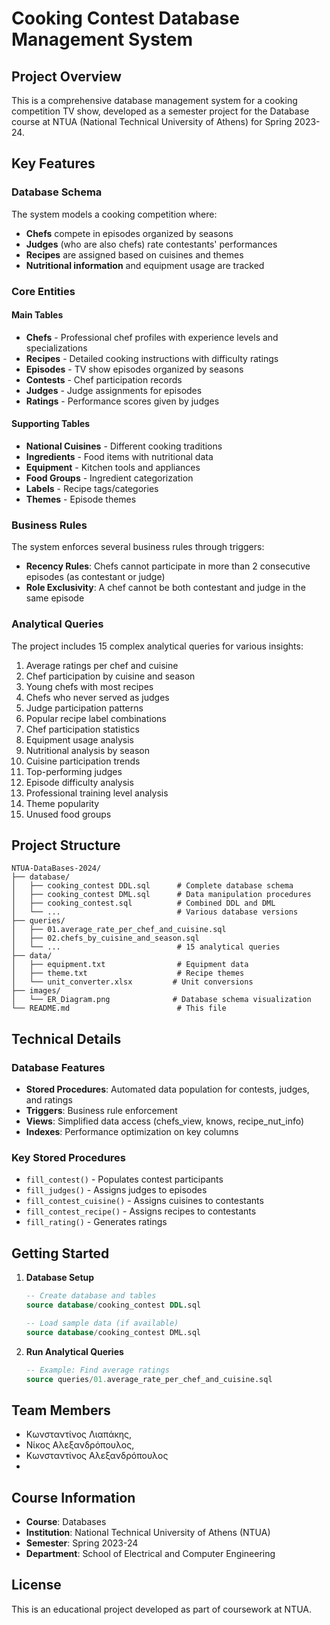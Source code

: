 # Cooking Contest Database Management System

## Project Overview

This is a comprehensive database management system for a cooking competition TV show, developed as a semester project for the Database course at NTUA (National Technical University of Athens) for Spring 2023-24.

## Key Features

### Database Schema
The system models a cooking competition where:
- **Chefs** compete in episodes organized by seasons
- **Judges** (who are also chefs) rate contestants' performances
- **Recipes** are assigned based on cuisines and themes
- **Nutritional information** and equipment usage are tracked

### Core Entities

#### Main Tables
- **Chefs** - Professional chef profiles with experience levels and specializations
- **Recipes** - Detailed cooking instructions with difficulty ratings
- **Episodes** - TV show episodes organized by seasons
- **Contests** - Chef participation records
- **Judges** - Judge assignments for episodes
- **Ratings** - Performance scores given by judges

#### Supporting Tables
- **National Cuisines** - Different cooking traditions
- **Ingredients** - Food items with nutritional data
- **Equipment** - Kitchen tools and appliances
- **Food Groups** - Ingredient categorization
- **Labels** - Recipe tags/categories
- **Themes** - Episode themes

### Business Rules

The system enforces several business rules through triggers:
- **Recency Rules**: Chefs cannot participate in more than 2 consecutive episodes (as contestant or judge)
- **Role Exclusivity**: A chef cannot be both contestant and judge in the same episode

### Analytical Queries

The project includes 15 complex analytical queries for various insights:
1. Average ratings per chef and cuisine
2. Chef participation by cuisine and season
3. Young chefs with most recipes
4. Chefs who never served as judges
5. Judge participation patterns
6. Popular recipe label combinations
7. Chef participation statistics
8. Equipment usage analysis
9. Nutritional analysis by season
10. Cuisine participation trends
11. Top-performing judges
12. Episode difficulty analysis
13. Professional training level analysis
14. Theme popularity
15. Unused food groups

## Project Structure

```
NTUA-DataBases-2024/
├── database/
│   ├── cooking_contest DDL.sql      # Complete database schema
│   ├── cooking_contest DML.sql      # Data manipulation procedures
│   ├── cooking_contest.sql          # Combined DDL and DML
│   └── ...                          # Various database versions
├── queries/
│   ├── 01.average_rate_per_chef_and_cuisine.sql
│   ├── 02.chefs_by_cuisine_and_season.sql
│   └── ...                          # 15 analytical queries
├── data/
│   ├── equipment.txt                # Equipment data
│   ├── theme.txt                    # Recipe themes
│   └── unit_converter.xlsx         # Unit conversions
├── images/
│   └── ER_Diagram.png              # Database schema visualization
└── README.md                        # This file
```

## Technical Details

### Database Features
- **Stored Procedures**: Automated data population for contests, judges, and ratings
- **Triggers**: Business rule enforcement
- **Views**: Simplified data access (chefs_view, knows, recipe_nut_info)
- **Indexes**: Performance optimization on key columns

### Key Stored Procedures
- `fill_contest()` - Populates contest participants
- `fill_judges()` - Assigns judges to episodes
- `fill_contest_cuisine()` - Assigns cuisines to contestants
- `fill_contest_recipe()` - Assigns recipes to contestants
- `fill_rating()` - Generates ratings

## Getting Started

1. **Database Setup**
   ```sql
   -- Create database and tables
   source database/cooking_contest DDL.sql
   
   -- Load sample data (if available)
   source database/cooking_contest DML.sql
   ```

2. **Run Analytical Queries**
   ```sql
   -- Example: Find average ratings
   source queries/01.average_rate_per_chef_and_cuisine.sql
   ```

## Team Members
- Κωνσταντίνος Λιαπάκης,
- Νίκος Αλεξανδρόπουλος,
- Κωνσταντίνος Αλεξανδρόπουλος
- 
## Course Information
- **Course**: Databases
- **Institution**: National Technical University of Athens (NTUA)
- **Semester**: Spring 2023-24
- **Department**: School of Electrical and Computer Engineering

## License
This is an educational project developed as part of coursework at NTUA.
